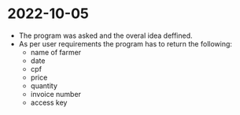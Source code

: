# 2022-10-05

- The program was asked and the overal idea deffined.
- As per user requirements the program has to return the following:
    - name of farmer
    - date
    - cpf
    - price
    - quantity
    - invoice number
    - access key
    
